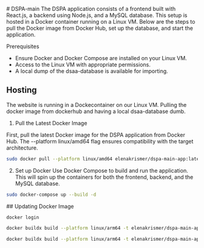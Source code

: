 # DSPA-main
The DSPA application consists of a frontend built with React.js, a backend using Node.js, and a MySQL database. This setup is hosted in a Docker container running on a Linux VM. Below are the steps to pull the Docker image from Docker Hub, set up the database, and start the application.

Prerequisites
- Ensure Docker and Docker Compose are installed on your Linux VM.
- Access to the Linux VM with appropriate permissions.
- A local dump of the dsaa-database is available for importing.


## Hosting
The website is running in a Dockecontainer on our Linux VM. Pulling the docker image from dockerhub and having a local dsaa-database dumb.

1. Pull the Latest Docker Image

First, pull the latest Docker image for the DSPA application from Docker Hub. The --platform linux/amd64 flag ensures compatibility with the target architecture.

```bash
sudo docker pull --platform linux/amd64 elenakrismer/dspa-main-app:latest
```
2. Set up Docker
Use Docker Compose to build and run the application. This will spin up the containers for both the frontend, backend, and the MySQL database.

```bash
sudo docker-compose up --build -d
```

## Updating Docker Image


```bash
docker login

docker buildx build --platform linux/arm64 -t elenakrismer/dspa-main-app:latest --push .

docker buildx build --platform linux/arm64 -t elenakrismer/dspa-main-app:latest --push .
```
